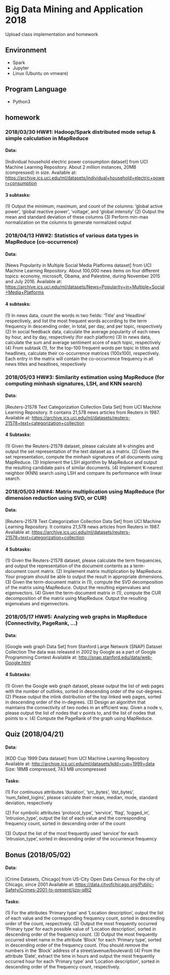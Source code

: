 # Big Data Mining and Application 2018
Upload class implementation and homework

## Environment
* Spark
* Jupyter
* Linux (Ubuntu on vmware)

## Program Language
* Python3

## homework

### 2018/03/30 HW#1: Hadoop/Spark distributed mode setup & simple calculation in MapReduce
#### Data:
[Individual household electric power consumption dataset] from UCI Machine Learning Repository.
About 2 million instances, 20MB (compressed) in size.
Available at: https://archive.ics.uci.edu/ml/datasets/individual+household+electric+power+consumption 

#### 3 subtasks:
(1) Output the minimum, maximum, and count of the columns: ‘global active power’, ‘global reactive power’, ‘voltage’, and ‘global intensity’ 
(2) Output the mean and standard deviation of these columns
(3) Perform min-max normalization on the columns to generate normalized output

### 2018/04/13 HW#2: Statistics of various data types in MapReduce (co-occurrence)
#### Data:
[News Popularity in Multiple Social Media Platforms dataset] from UCI Machine Learning Repository.
About 100,000 news items on four different topics: economy, microsoft, Obama, and Palestine, during November 2015 and July 2016.
Available at: https://archive.ics.uci.edu/ml/datasets/News+Popularity+in+Multiple+Social+Media+Platforms 

#### 4 subtasks:
(1) In news data, count the words in two fields: ‘Title’ and ‘Headline’ respectively, and list the most frequent words according to the term frequency in descending order, in total, per day, and per topic, respectively
(2) In social feedback data, calculate the average popularity of each news by hour, and by day, respectively (for each platform)
(3) In news data, calculate the sum and average sentiment score of each topic, respectively
(4) From subtask (1), for the top-100 frequent words per topic in titles and headlines, calculate their co-occurrence matrices (100x100), respectively. Each entry in the matrix will contain the co-occurrence frequency in all news titles and headlines, respectively 

### 2018/05/03 HW#3: Similarity estimation using MapReduce (for computing minhash signatures, LSH, and KNN search) 
#### Data:
[Reuters-21578 Text Categorization Collection Data Set] from UCI Machine Learning Repository.
It contains 21,578 news articles from Reuters in 1987.
Available at: https://archive.ics.uci.edu/ml/datasets/reuters-21578+text+categorization+collection 

#### 4 Subtasks:
(1) Given the Reuters-21578 dataset, please calculate all k-shingles and output the set representation of the text dataset as a matrix.
(2) Given the set representation, compute the minhash signatures of all documents using MapReduce.
(3) Implement the LSH algorithm by MapReduce and output the resulting candidate pairs of similar documents. 
(4) Implement K-nearest neighbor (KNN) search using LSH and compare its performance with linear search.

### 2018/05/03 HW#4: Matrix multiplication using MapReduce (for dimension reduction using SVD, or CUR) 
#### Data:
[Reuters-21578 Text Categorization Collection Data Set] from UCI Machine Learning Repository.
It contains 21,578 news articles from Reuters in 1987.
Available at: https://archive.ics.uci.edu/ml/datasets/reuters-21578+text+categorization+collection 

#### 4 Subtasks:
(1) Given the Reuters-21578 dataset, please calculate the term frequencies, and output the representation of the document contents as a term-document count matrix.
(2) Implement matrix multiplication by MapReduce. Your program  should be able to output the result in appropriate dimensions. 
(3) Given the term-document matrix in (1), compute the SVD decomposition of the matrix using MapReduce. Output the resulting eigenvalues and eigenvectors.
(4) Given the term-document matrix in (1), compute the CUR decomposition of the matrix using MapReduce. Output the resulting eigenvalues and eigenvectors.

### 2018/05/17 HW#5: Analyzing web graphs in MapReduce (Connectivity, PageRank, ...) 
#### Data:
[Google web graph Data Set] from Stanford Large Network (SNAP) Dataset Collection
The data was released in 2002 by Google as a part of Google Programming Contest
Available at: http://snap.stanford.edu/data/web-Google.html 

#### 4 Subtasks:
(1) Given the Google web graph dataset, please output the list of web pages with the number of outlinks, sorted in descending order of the out-degrees.
(2) Please output the inlink distribution of the top linked web pages, sorted in descending order of the in-degrees.
(3) Design an algorithm that maintains the connectivity of two nodes in an efficient way. Given a node v, please output the list of nodes that v points to, and the list of nodes that points to v. 
(4) Compute the PageRank of the graph using MapReduce. 


## Quiz (2018/04/21)

#### Data:
[KDD Cup 1999 Data dataset] from UCI Machine Learning Repository
Available at: http://archive.ics.uci.edu/ml/datasets/kdd+cup+1999+data
Size: 18MB compressed, 743 MB uncompressed

#### Tasks:
(1) For continuous attributes ‘duration’, ‘src_bytes’, ‘dst_bytes’,
‘num_failed_logins’, please calculate their mean, median, mode, standard
deviation, respectively

(2) For symbolic attributes ‘protocol_type’, ‘service’, ‘flag’, ‘logged_in’,
‘intrusion_type’, output the list of each value and the corresponding
frequency count, sorted in descending order of the count

(3) Output the list of the most frequently used ‘service’ for each
‘intrusion_type’, sorted in descending order of the occurrence frequency

## Bonus (2018/05/02)

#### Data:
[Crime Datasets, Chicago] from US-City Open Data Census
For the city of Chicago, since 2001
Available at: https://data.cityofchicago.org/Public-Safety/Crimes-2001-to-present/ijzp-q8t2  


#### Tasks:
(1) For the attributes  ‘Primary type’ and ‘Location description’, output the list of each value and the corresponding frequency count, sorted in descending order of the count, respectively.
(2) Output the most frequently occurred ‘Primary type‘ for each possible value of ‘Location description’, sorted in descending order of the frequency count.
(3) Output the most frequently occurred street name in the attribute ‘Block‘ for each ‘Primary type’, sorted in descending order of the frequency count. (You should remove the numbers in the ‘Block’ address of a street/avenue/boulevard) 
(4) From the attribute ‘Date’, extract the time in hours and output the most frequently occurred hour for each ‘Primary type’ and ‘Location description’, sorted in descending order of the frequency count, respectively.
